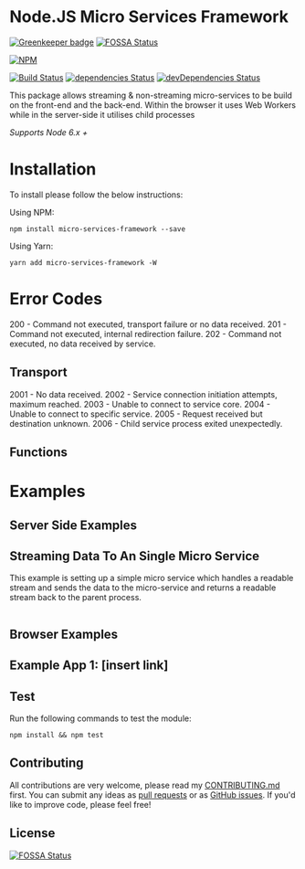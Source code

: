 # Node.JS Micro Services Framework

[![Greenkeeper badge](https://badges.greenkeeper.io/daviemakz/micro-services-framework.svg)](https://greenkeeper.io/)
[![FOSSA Status](https://app.fossa.io/api/projects/git%2Bgithub.com%2Fdaviemakz%2Fmicro-services-framework.svg?type=shield)](https://app.fossa.io/projects/git%2Bgithub.com%2Fdaviemakz%2Fmicro-services-framework?ref=badge_shield)

[![NPM](https://nodei.co/npm/micro-services-framework.png?compact=true)](https://www.npmjs.com/package/micro-services-framework)

[![Build Status](https://travis-ci.org/daviemakz/micro-services-framework.svg?branch=master)](https://travis-ci.org/daviemakz/micro-services-framework)
[![dependencies Status](https://david-dm.org/daviemakz/micro-services-framework/status.svg)](https://david-dm.org/daviemakz/micro-services-framework)
[![devDependencies Status](https://david-dm.org/daviemakz/micro-services-framework/dev-status.svg)](https://david-dm.org/daviemakz/micro-services-framework?type=dev)

This package allows streaming &amp; non-streaming micro-services to be build on the front-end and the back-end. Within the browser it uses Web Workers while in the server-side it utilises child processes

_Supports Node 6.x +_

# Installation

To install please follow the below instructions:

Using NPM:

    npm install micro-services-framework --save

Using Yarn:

    yarn add micro-services-framework -W

# Error Codes

200 - Command not executed, transport failure or no data received.
201 - Command not executed, internal redirection failure.
202 - Command not executed, no data received by service.

## Transport

2001 - No data received.
2002 - Service connection initiation attempts, maximum reached.
2003 - Unable to connect to service core.
2004 - Unable to connect to specific service.
2005 - Request received but destination unknown.
2006 - Child service process exited unexpectedly.

## Functions

# Examples

## Server Side Examples

## Streaming Data To An Single Micro Service

This example is setting up a simple micro service which handles a readable stream and sends the data to the micro-service and returns a readable stream back to the parent process.

```

```

## Browser Examples

## Example App 1: [insert link]

## Test

Run the following commands to test the module:

`npm install && npm test`

## Contributing

All contributions are very welcome, please read my [CONTRIBUTING.md](https://github.com/daviemakz/micro-services-framework/blob/master/CONTRIBUTING.md) first. You can submit any ideas as [pull requests](https://github.com/daviemakz/micro-services-framework/pulls) or as [GitHub issues](https://github.com/daviemakz/micro-services-framework/issues). If you'd like to improve code, please feel free!


## License
[![FOSSA Status](https://app.fossa.io/api/projects/git%2Bgithub.com%2Fdaviemakz%2Fmicro-services-framework.svg?type=large)](https://app.fossa.io/projects/git%2Bgithub.com%2Fdaviemakz%2Fmicro-services-framework?ref=badge_large)